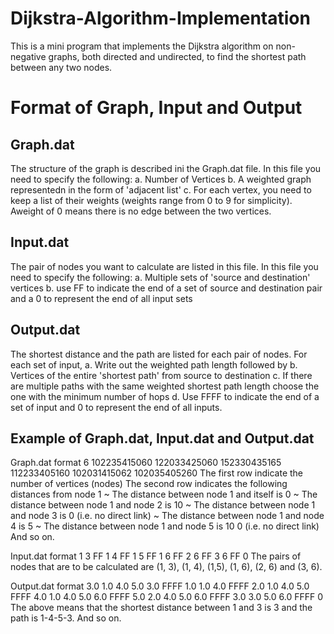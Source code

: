 # Dijkstra-Algorithm-Implementation
This is a mini program that implements the Dijkstra algorithm on non-negative graphs, both directed and undirected, to find the shortest path between any two nodes.
# Format of Graph, Input and Output
## Graph.dat
The structure of the graph is described ini the Graph.dat file. In this file you need to specify the following:
a. Number of Vertices
b. A weighted graph representedn in the form of 'adjacent list'
c. For each vertex, you need to keep a list of their weights (weights range from 0 to 9 for simplicity). Aweight of 0 means there is no edge between the two vertices.
## Input.dat
The pair of nodes you want to calculate are listed in this file. In this file you need to specify the following:
a. Multiple sets of 'source and destination' vertices
b. use FF to indicate the end of a set of source and destination pair and a 0 to represent the end of all input sets
## Output.dat
The shortest distance and the path are listed for each pair of nodes. For each set of input,
a. Write out the weighted path length followed by
b. Vertices of the entire 'shortest path' from source to destination
c. If there are multiple paths with the same weighted shortest path length choose the one with the minimum number of hops
d. Use FFFF to indicate the end of a set of input and 0 to represent the end of all inputs.

## Example of Graph.dat, Input.dat and Output.dat
Graph.dat format
6
102235415060
122033425060
152330435165
112233405160
102031415062
102035405260
The first row indicate the number of vertices (nodes)
The second row indicates the following distances from node 1
~ The distance between node 1 and itself is 0
~ The distance between node 1 and node 2 is 10
~ The distance between node 1 and node 3 is 0 (i.e. no direct link)
~ The distance between node 1 and node 4 is 5
~ The distance between node 1 and node 5 is 10 0 (i.e. no direct link)
And so on.

Input.dat format
1
3
FF
1
4
FF
1
5
FF
1
6
FF
2
6
FF
3
6
FF
0
The pairs of nodes that are to be calculated are (1, 3), (1, 4), (1,5), (1, 6), (2, 6) and (3, 6).

Output.dat format
3.0
1.0
4.0
5.0
3.0
FFFF
1.0
1.0
4.0
FFFF
2.0
1.0
4.0
5.0
FFFF
4.0
1.0
4.0
5.0
6.0
FFFF
5.0
2.0
4.0
5.0
6.0
FFFF
3.0
3.0
5.0
6.0
FFFF
0
The above means that the shortest distance between 1 and 3 is 3 and the path is 1-4-5-3.
And so on.
